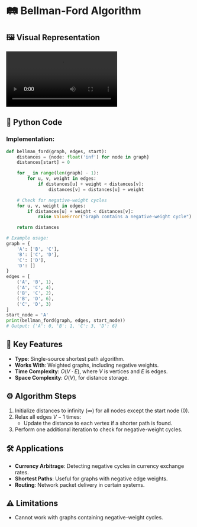 # 🛤️ Bellman-Ford Algorithm

## 🖼️ Visual Representation

![Bellman-Ford Algorithm Visualization](../../../Resources/Bellman_ford.mp4)


## 🐍 Python Code
### Implementation:
```python
def bellman_ford(graph, edges, start):
    distances = {node: float('inf') for node in graph}
    distances[start] = 0

    for _ in range(len(graph) - 1):
        for u, v, weight in edges:
            if distances[u] + weight < distances[v]:
                distances[v] = distances[u] + weight

    # Check for negative-weight cycles
    for u, v, weight in edges:
        if distances[u] + weight < distances[v]:
            raise ValueError("Graph contains a negative-weight cycle")

    return distances

# Example usage:
graph = {
    'A': ['B', 'C'],
    'B': ['C', 'D'],
    'C': ['D'],
    'D': []
}
edges = [
    ('A', 'B', 1),
    ('A', 'C', 4),
    ('B', 'C', 2),
    ('B', 'D', 6),
    ('C', 'D', 3)
]
start_node = 'A'
print(bellman_ford(graph, edges, start_node))
# Output: {'A': 0, 'B': 1, 'C': 3, 'D': 6}
````

## 🔑 Key Features

* **Type**: Single-source shortest path algorithm.
* **Works With**: Weighted graphs, including negative weights.
* **Time Complexity**: $O(V \cdot E)$, where $V$ is vertices and $E$ is edges.
* **Space Complexity**: $O(V)$, for distance storage.

## ⚙️ Algorithm Steps

1. Initialize distances to infinity ($\infty$) for all nodes except the start node ($0$).
2. Relax all edges $V - 1$ times:
   * Update the distance to each vertex if a shorter path is found.
3. Perform one additional iteration to check for negative-weight cycles.

## 🛠️ Applications
* **Currency Arbitrage**: Detecting negative cycles in currency exchange rates.
* **Shortest Paths**: Useful for graphs with negative edge weights.
* **Routing**: Network packet delivery in certain systems.

## ⚠️ Limitations
* Cannot work with graphs containing negative-weight cycles.

